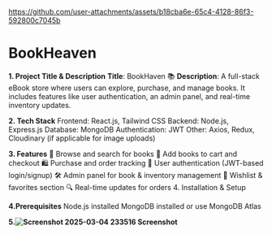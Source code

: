 

https://github.com/user-attachments/assets/b18cba6e-65c4-4128-86f3-592800c7045b

# BookHeaven

**1. Project Title & Description**
**Title**: BookHaven 📚
**Description**: A full-stack eBook store where users can explore, purchase, and manage books. It includes features like user authentication, an admin panel, and real-time inventory updates.

**2. Tech Stack**
Frontend: React.js, Tailwind CSS
Backend: Node.js, Express.js
Database: MongoDB
Authentication: JWT
Other: Axios, Redux, Cloudinary (if applicable for image uploads)

**3. Features**
📖 Browse and search for books
🛒 Add books to cart and checkout
🛍️ Purchase and order tracking
🔑 User authentication (JWT-based login/signup)
🛠️ Admin panel for book & inventory management
📌 Wishlist & favorites section
🔍 Real-time updates for orders
4. Installation & Setup

**4.Prerequisites**
Node.js installed
MongoDB installed or use MongoDB Atlas

**5.![Screenshot 2025-03-04 233516](https://github.com/user-attachments/assets/7c66bc8a-3e7d-451c-879c-954da8fa6001)
Screenshot**
